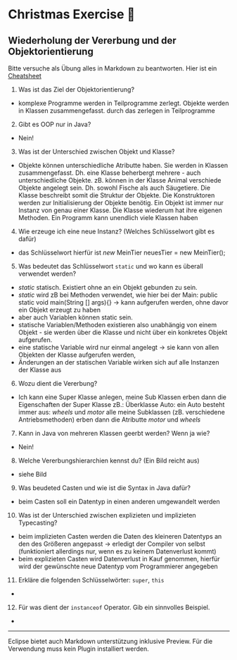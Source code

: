 # Christmas Exercise :santa:
## Wiederholung der Vererbung und der Objektorientierung

Bitte versuche als Übung alles in Markdown zu beantworten. Hier ist ein [Cheatsheet](https://github.com/adam-p/markdown-here/wiki/Markdown-Cheatsheet)

1. Was ist das Ziel der Objektorientierung?
 * komplexe Programme werden in Teilprogramme zerlegt. Objekte werden in Klassen zusammengefasst. 
 durch das zerlegen in Teilprogramme
2. Gibt es OOP nur in Java?
 * Nein!
3. Was ist der Unterschied zwischen Objekt und Klasse?
 * Objekte können unterschiedliche Atributte haben. Sie werden in Klassen zusammengefasst. Dh. eine Klasse beherbergt mehrere - auch unterschiedliche Objekte. 
 zB. können in der Klasse Animal verschiede Objekte angelegt sein. Dh. sowohl Fische als auch Säugetiere.
 Die Klasse beschreibt somit die Struktur der Objekte. 
 Die Konstruktoren werden zur Initialisierung der Objekte benötig. 
 Ein Objekt ist immer nur Instanz von genau einer Klasse. 
 Die Klasse wiederum hat ihre eigenen Methoden. 
 Ein Programm kann unendlich viele Klassen haben
4. Wie erzeuge ich eine neue Instanz? (Welches Schlüsselwort gibt es dafür)
 * das Schlüsselwort hierfür ist *new* 
 MeinTier neuesTier = new MeinTier();
5. Was bedeutet das Schlüsselwort `static` und wo kann es überall verwendet werden?
 *  *static* statisch. Existiert ohne an ein Objekt gebunden zu sein.  
 *  *static* wird zB bei Methoden verwendet, wie hier bei der Main: public static void main(String [] args){} -> kann aufgerufen werden, ohne davor ein Objekt erzeugt zu haben
 *  aber auch Variablen können static sein. 
 *  statische Variablen/Methoden existieren also unabhängig von einem Objekt - sie werden über die Klasse und nicht über ein konkretes Objekt aufgerufen.
 *  eine statische Variable wird nur einmal angelegt -> sie kann von allen Objekten der Klasse aufgerufen werden, 
 *  Änderungen an der statischen Variable wirken sich auf alle Instanzen der Klasse aus
6. Wozu dient die Vererbung?
 * Ich kann eine Super Klasse anlegen, meine Sub Klassen erben dann die Eigenschaften der Super Klasse
 zB.: Überklasse Auto: ein Auto besteht immer aus: *wheels* und *motor* alle meine Subklassen (zB. verschiedene
 Antriebsmethoden) erben dann die Atributte *motor* und *wheels*
7. Kann in Java von mehreren Klassen geerbt werden? Wenn ja wie?
 * Nein!
8. Welche Vererbungshierarchien kennst du? (Ein Bild reicht aus)
  * siehe Bild
9. Was beudeted Casten und wie ist die Syntax in Java dafür?
  * beim Casten soll ein Datentyp in einen anderen umgewandelt werden
10. Was ist der Unterschied zwischen explizieten und implizieten Typecasting?
 *  beim implizieten Casten werden die Daten des kleineren Datentyps an den des Größeren angepasst 
 -> erledigt der Compiler von selbst (funktioniert allerdings nur, wenn es zu keinem Datenverlust kommt)
 *  beim explizieten Casten wird Datenverlust in Kauf genommen, hierfür wird der gewünschte neue Datentyp vom Programmierer angegeben
11. Erkläre die folgenden Schlüsselwörter: `super`, `this`
 * 
12. Für was dient der `instanceof` Operator. Gib ein sinnvolles Beispiel.
 * 
 ---
 Eclipse bietet auch Markdown unterstützung inklusive Preview. Für die Verwendung muss kein Plugin installiert werden.
